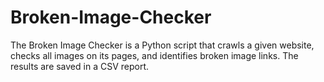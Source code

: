 # Broken-Image-Checker
The Broken Image Checker is a Python script that crawls a given website, checks all images on its pages, and identifies broken image links. The results are saved in a CSV report.
